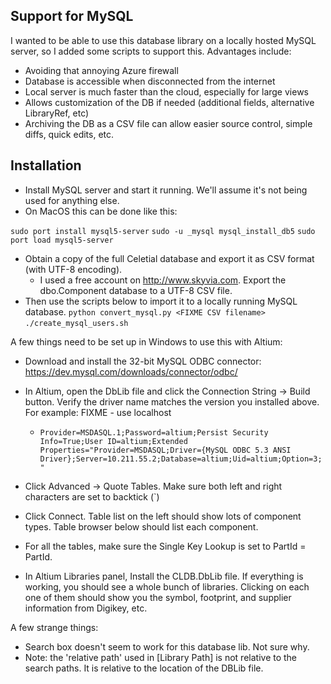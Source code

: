 ## Support for MySQL

I wanted to be able to use this database library on a locally hosted MySQL server, so I added some scripts to support this.  Advantages include:

- Avoiding that annoying Azure firewall 
- Database is accessible when disconnected from the internet
- Local server is much faster than the cloud, especially for large views
- Allows customization of the DB if needed (additional fields, alternative LibraryRef, etc)
- Archiving the DB as a CSV file can allow easier source control, simple diffs, quick edits, etc. 

## Installation

- Install MySQL server and start it running.  We'll assume it's not being used for anything else.
 - On MacOS this can be done like this:

  `sudo port install mysql5-server`
  `sudo -u _mysql mysql_install_db5`
  `sudo port load mysql5-server`

- Obtain a copy of the full Celetial database and export it as CSV format (with UTF-8 encoding).
  - I used a free account on http://www.skyvia.com.  Export the dbo.Component database to a UTF-8 CSV file.
- Then use the scripts below to import it to a locally running MySQL database. 
  `python convert_mysql.py <FIXME CSV filename>`
  `./create_mysql_users.sh`

A few things need to be set up in Windows to use this with Altium:

- Download and install the 32-bit MySQL ODBC connector: https://dev.mysql.com/downloads/connector/odbc/
- In Altium, open the DbLib file and click the Connection String -> Build button. Verify the driver name matches the version you installed above. For example: FIXME - use localhost

  - `Provider=MSDASQL.1;Password=altium;Persist Security Info=True;User ID=altium;Extended Properties="Provider=MSDASQL;Driver={MySQL ODBC 5.3 ANSI Driver};Server=10.211.55.2;Database=altium;Uid=altium;Option=3;"`

- Click Advanced -> Quote Tables.  Make sure both left and right characters are set to backtick (`)
- Click Connect.  Table list on the left should show lots of component types. Table browser below should list each component.
- For all the tables, make sure the Single Key Lookup is set to PartId = PartId.
- In Altium Libraries panel, Install the CLDB.DbLib file.  If everything is working, you should see a whole bunch of libraries.  Clicking on each one of them should show you the symbol, footprint, and supplier information from Digikey, etc.

A few strange things:

- Search box doesn't seem to work for this database lib.  Not sure why. 
- Note: the 'relative path' used in [Library Path] is not relative to the search paths. It is relative to the location of the DBLib file.
